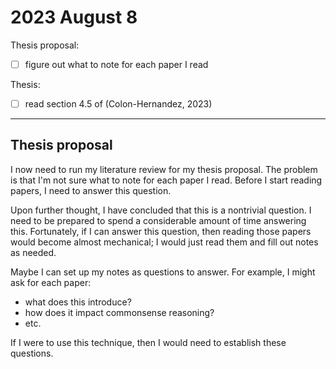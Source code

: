 # 2023 August 8

Thesis proposal:
- [ ] figure out what to note for each paper I read

Thesis:
- [ ] read section 4.5 of (Colon-Hernandez, 2023)

---

## Thesis proposal

I now need to run my literature review for my thesis proposal.
The problem is that I'm not sure what to note for each paper I read.
Before I start reading papers, I need to answer this question.

Upon further thought, I have concluded that this is a nontrivial question.
I need to be prepared to spend a considerable amount of time answering this.
Fortunately, if I can answer this question, then reading those papers would become almost mechanical; I would just read them and fill out notes as needed.

Maybe I can set up my notes as questions to answer.
For example, I might ask for each paper:

- what does this introduce?
- how does it impact commonsense reasoning?
- etc.

If I were to use this technique, then I would need to establish these questions.